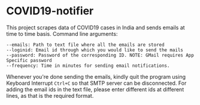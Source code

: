 # COVID19-notifier
This project scrapes data of COVID19  cases in India and sends emails at time to time basis.
Command line arguments:
```
--emails: Path to text file where all the emails are stored
--loginid: Email id through which you would like to send the mails
--password: Password of the corresponding ID. NOTE: GMail requires App Specific password
--frequency: Time in minutes for sending email notifications.
```
Whenever you're done sending the emails, kindly quit the program using Keyboard Interrupt ```Ctrl+C``` so that SMTP server can be disconnected.
For adding the email ids in the text file, please enter different ids at different lines, as that is the required format.
